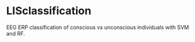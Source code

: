 # LISclassification
EEG ERP classification of conscious vs unconscious individuals with SVM and RF.
